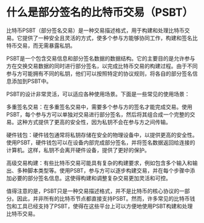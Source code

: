 # 什么是部分签名的比特币交易（PSBT）

比特币PSBT（部分签名交易）是一种交易描述格式，用于构建和处理比特币交易。它提供了一种安全且灵活的方式，使多个参与方能够协同工作，构建和签名比特币交易，而无需暴露私钥。

PSBT是一个包含交易信息和部分签名数据的数据结构。它的主要目的是允许参与方在交换交易数据的同时进行部分签名，以完成比特币交易的构建过程。由于不同参与方可能拥有不同的私钥，他们可以按照特定的协议规则，将各自的部分签名信息添加到PSBT中。

PSBT的设计非常灵活，可以适应各种使用场景。下面是一些常见的使用场景：

多重签名交易：在多重签名交易中，需要多个参与方的签名才能完成交易。使用PSBT，每个参与方可以单独对交易进行部分签名，然后将其组合成一个完整的交易。这种方式提供了更高的安全性，因为私钥不会在参与方之间传输。

硬件钱包：硬件钱包通常将私钥存储在安全的物理设备中，以提供更高的安全性。使用PSBT，硬件钱包可以在设备内部完成部分签名，并将签名数据返回给连接的计算机。这样，私钥不会离开硬件设备，提供了更好的保护。

高级交易构建：有些比特币交易可能具有复杂的构建要求，例如包含多个输入和输出、多种脚本类型等。使用PSBT，参与方可以逐步构建交易，并在每个步骤中添加必要的部分签名信息。这使得构建和调整复杂交易更加灵活和可控。

值得注意的是，PSBT只是一种交易描述格式，并不是比特币的核心协议的一部分。因此，并非所有的比特币节点都直接支持PSBT。然而，许多常见的比特币钱包和工具已经支持了PSBT，使得在这些平台上可以方便地使用PSBT构建和处理比特币交易。

